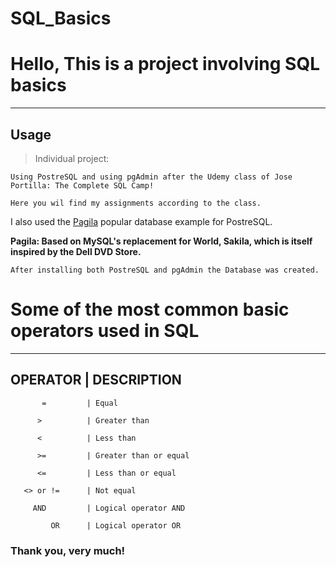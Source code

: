 # SQL_Basics

# Hello, This is a project involving SQL basics
----

## Usage

> Individual project:

    Using PostreSQL and using pgAdmin after the Udemy class of Jose Portilla: The Complete SQL Camp!
    
    Here you wil find my assignments according to the class.  

I also used the [Pagila](https://wiki.postgresql.org/wiki/Sample_Databases) popular database example for PostreSQL. 

**Pagila: Based on MySQL's replacement for World, Sakila, which is itself inspired by the Dell DVD Store.**


    After installing both PostreSQL and pgAdmin the Database was created.



# Some of the most common basic operators used in SQL

----

OPERATOR                        |  DESCRIPTION               
----

           =         | Equal 
          
          >          | Greater than 
          
          <          | Less than 

          >=         | Greater than or equal 

          <=         | Less than or equal 

       <> or !=      | Not equal 

         AND         | Logical operator AND

             OR      | Logical operator OR


### Thank you, very much!  
